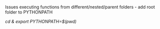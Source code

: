 Issues executing functions from different/nested/parent folders - add root folder to PYTHONPATH

*cd <project-folder> & export PYTHONPATH=$(pwd)*